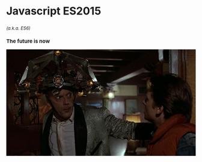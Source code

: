 
# Javascript ES2015
<small><i>(a.k.a. ES6)</i></span>


### The future is now
![alt Future](resources/bttf.jpg)